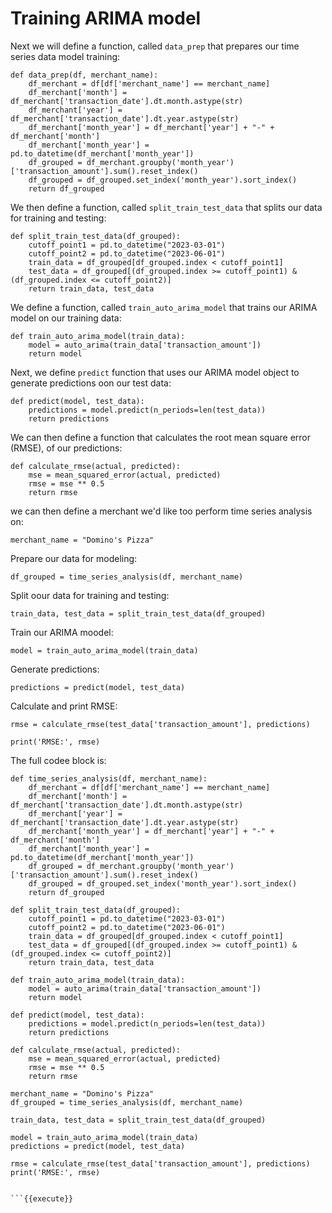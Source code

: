 # Training ARIMA model 

Next we will define a function, called `data_prep` that prepares our time series data model training:
```
def data_prep(df, merchant_name):
    df_merchant = df[df['merchant_name'] == merchant_name]
    df_merchant['month'] = df_merchant['transaction_date'].dt.month.astype(str)
    df_merchant['year'] = df_merchant['transaction_date'].dt.year.astype(str)
    df_merchant['month_year'] = df_merchant['year'] + "-" + df_merchant['month']
    df_merchant['month_year'] = pd.to_datetime(df_merchant['month_year'])
    df_grouped = df_merchant.groupby('month_year')['transaction_amount'].sum().reset_index()
    df_grouped = df_grouped.set_index('month_year').sort_index()
    return df_grouped
```

We then define a function, called `split_train_test_data` that splits our data for training and testing:

```
def split_train_test_data(df_grouped):
    cutoff_point1 = pd.to_datetime("2023-03-01")
    cutoff_point2 = pd.to_datetime("2023-06-01")
    train_data = df_grouped[df_grouped.index < cutoff_point1]
    test_data = df_grouped[(df_grouped.index >= cutoff_point1) & (df_grouped.index <= cutoff_point2)]
    return train_data, test_data
```

We define a function, called `train_auto_arima_model` that trains our ARIMA model on our training data:

```
def train_auto_arima_model(train_data):
    model = auto_arima(train_data['transaction_amount'])
    return model
```

Next, we define `predict` function that uses our ARIMA model object to generate predictions oon our test data:

```
def predict(model, test_data):
    predictions = model.predict(n_periods=len(test_data))
    return predictions
```

We can then define a function that calculates the root mean square error (RMSE), of our predictions:

```
def calculate_rmse(actual, predicted):
    mse = mean_squared_error(actual, predicted)
    rmse = mse ** 0.5
    return rmse
```


we can then define a merchant we'd like too perform time series analysis on:

`merchant_name = "Domino's Pizza"`

Prepare our data for modeling:

`df_grouped = time_series_analysis(df, merchant_name)`

Split oour data for training and testing:

`train_data, test_data = split_train_test_data(df_grouped)`

Train our ARIMA moodel:

`model = train_auto_arima_model(train_data)` 

Generate predictions:

`predictions = predict(model, test_data)`


Calculate and print RMSE:

`rmse = calculate_rmse(test_data['transaction_amount'], predictions)`

`print('RMSE:', rmse)`

The full codee block is:

```
def time_series_analysis(df, merchant_name):
    df_merchant = df[df['merchant_name'] == merchant_name]
    df_merchant['month'] = df_merchant['transaction_date'].dt.month.astype(str)
    df_merchant['year'] = df_merchant['transaction_date'].dt.year.astype(str)
    df_merchant['month_year'] = df_merchant['year'] + "-" + df_merchant['month']
    df_merchant['month_year'] = pd.to_datetime(df_merchant['month_year'])
    df_grouped = df_merchant.groupby('month_year')['transaction_amount'].sum().reset_index()
    df_grouped = df_grouped.set_index('month_year').sort_index()
    return df_grouped

def split_train_test_data(df_grouped):
    cutoff_point1 = pd.to_datetime("2023-03-01")
    cutoff_point2 = pd.to_datetime("2023-06-01")
    train_data = df_grouped[df_grouped.index < cutoff_point1]
    test_data = df_grouped[(df_grouped.index >= cutoff_point1) & (df_grouped.index <= cutoff_point2)]
    return train_data, test_data

def train_auto_arima_model(train_data):
    model = auto_arima(train_data['transaction_amount'])
    return model

def predict(model, test_data):
    predictions = model.predict(n_periods=len(test_data))
    return predictions

def calculate_rmse(actual, predicted):
    mse = mean_squared_error(actual, predicted)
    rmse = mse ** 0.5
    return rmse

merchant_name = "Domino's Pizza"
df_grouped = time_series_analysis(df, merchant_name)

train_data, test_data = split_train_test_data(df_grouped)

model = train_auto_arima_model(train_data)
predictions = predict(model, test_data)

rmse = calculate_rmse(test_data['transaction_amount'], predictions)
print('RMSE:', rmse)


```{{execute}}
